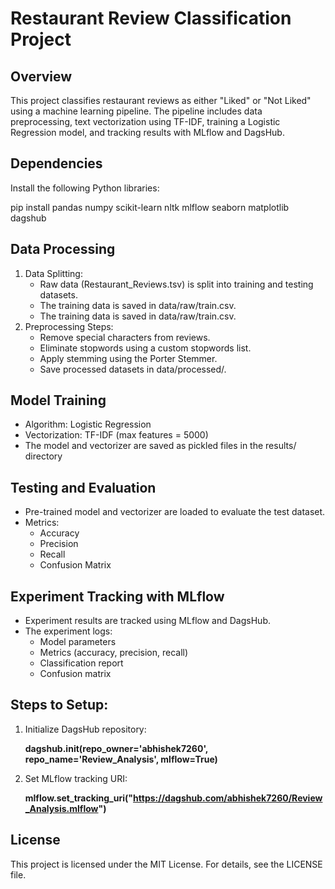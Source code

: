 # Restaurant Review Classification Project
## Overview

This project classifies restaurant reviews as either "Liked" or "Not Liked" using a machine learning pipeline. The pipeline includes data preprocessing, text vectorization using TF-IDF, training a Logistic Regression model, and tracking results with MLflow and DagsHub.

## Dependencies

Install the following Python libraries:

pip install pandas numpy scikit-learn nltk mlflow seaborn matplotlib dagshub

## Data Processing
  1. Data Splitting:
     - Raw data (Restaurant_Reviews.tsv) is split into training and testing datasets.
     - The training data is saved in data/raw/train.csv.
     - The training data is saved in data/raw/train.csv.
  2. Preprocessing Steps:
     - Remove special characters from reviews.
     - Eliminate stopwords using a custom stopwords list.
     - Apply stemming using the Porter Stemmer.
     - Save processed datasets in data/processed/.
## Model Training
 - Algorithm: Logistic Regression
 - Vectorization: TF-IDF (max features = 5000)
 - The model and vectorizer are saved as pickled files in the results/ directory
## Testing and Evaluation
 - Pre-trained model and vectorizer are loaded to evaluate the test dataset.
 - Metrics:
    - Accuracy
    - Precision
    - Recall
    - Confusion Matrix
## Experiment Tracking with MLflow
 - Experiment results are tracked using MLflow and DagsHub.
 - The experiment logs:
    - Model parameters
    - Metrics (accuracy, precision, recall)
    - Classification report
    - Confusion matrix
## Steps to Setup:
 1. Initialize DagsHub repository:

    **dagshub.init(repo_owner='abhishek7260', repo_name='Review_Analysis', mlflow=True)**
2. Set MLflow tracking URI:

    **mlflow.set_tracking_uri("https://dagshub.com/abhishek7260/Review_Analysis.mlflow")**

## License

This project is licensed under the MIT License. For details, see the LICENSE file.
